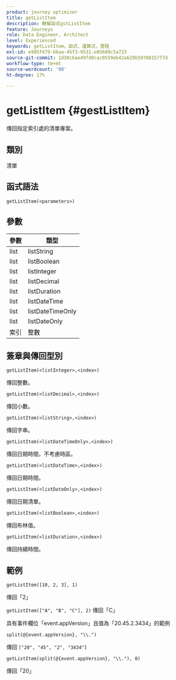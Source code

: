 ```yaml
---
product: journey optimizer
title: getListItem
description: 瞭解函式gstListItem
feature: Journeys
role: Data Engineer, Architect
level: Experienced
keywords: getListItem，函式，運算式，歷程
exl-id: e995f479-bbaa-45f3-9531-e05680c5a723
source-git-commit: 1d30c6ae49fd0cac0559eb42a629b59708157f7d
workflow-type: tm+mt
source-wordcount: '98'
ht-degree: 17%

---
```


# getListItem {#gestListItem}

傳回指定索引處的清單專案。

## 類別

清單

## 函式語法

`getListItem(<parameters>)`

## 參數

| 參數 | 類型 |
|-----------|------------------|
| list | listString |
| list | listBoolean |
| list | listInteger |
| list | listDecimal |
| list | listDuration |
| list | listDateTime |
| list | listDateTimeOnly |
| list | listDateOnly |
| 索引 | 整數 |

## 簽章與傳回型別

`getListItem(<listInteger>,<index>)`

傳回整數。

`getListItem(<listDecimal>,<index>)`

傳回小數。

`getListItem(<listString>,<index>)`

傳回字串。

`getListItem(<listDateTimeOnly>,<index>)`

傳回日期時間，不考慮時區。

`getListItem(<listDateTime>,<index>)`

傳回日期時間。

`getListItem(<listDateOnly>,<index>)`

傳回日期清單。

`getListItem(<listBoolean>,<index>)`

傳回布林值。

`getListItem(<listDuration>,<index>)`

傳回持續時間。

## 範例

`getListItem([10, 2, 3], 1)`

傳回「2」

`getListItem(["A", "B", "C"], 2)`
傳回「C」

具有事件欄位「event.appVersion」且值為「20.45.2.3434」的範例

`split(@{event.appVersion}, "\\.")`

傳回 `["20", "45", "2", "3434"]`

`getListItem(split(@{event.appVersion}, "\\."), 0)`

傳回「20」
